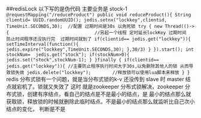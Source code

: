##redisLock
     以下写的是伪代码   主要业务是 stock-1
     ```
     @requestMapping("/reduceProduct")
        public void reduceProduct(){
         String  clientid= UUID.randomUUID();
         jedis.setnx("lockkey",clientid, TimeUnit.SECONDS,30);  //配置 过期时间是30s 以免死锁
            try {
                new Thread(()->{                                //另起一个线程 定时延长lockKey 过期时间  防止时间程序还没执行完  过期时间就到了
                    if(clientid== jedis.get("lockkey")){
                        setTimeInterval(function(){
                            jedis.expire("lockkey",TimeUnit.SECONDS,30);
                        },30/3)
                    }
                }).start();
                int stockNum=  jedis.get("stock");
                if(stockNum>0){
                    jedis.set("stock",stockNum-1);
                }
            }finally {
                if(clientid== jedis.get("lockkey")){ //主要防止程序执行时间大于30s,以免删除其他人的锁 从而导致锁失效
                    jedis.delete("lockkey");        //释放锁可以使用lua脚本来释放
                }
            }
     ```
        redis 分布式锁有一个问题，就是当分布式锁的k-v 还没传到 slave 时 master 结点就宕机了。锁就又失效了
        这时 就是zookeeper 分布式锁解决，zookeeper 分布式锁，创建有序结点，看自己的结点是不是最小的结点，是
        最小的结点那么就获取锁，释放锁的时候就删除此临时结点。不是最小的结点那么就监听比自己次小结点的变化，
        判断是不是
